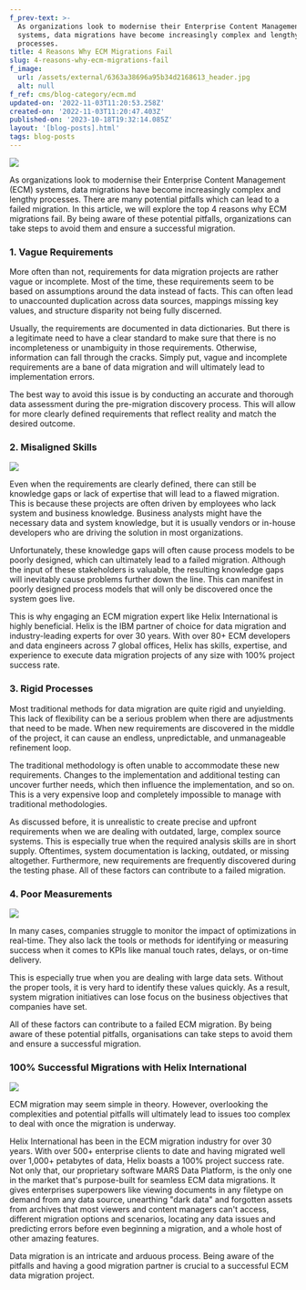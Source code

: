 ```yaml
---
f_prev-text: >-
  As organizations look to modernise their Enterprise Content Management (ECM)
  systems, data migrations have become increasingly complex and lengthy
  processes.
title: 4 Reasons Why ECM Migrations Fail
slug: 4-reasons-why-ecm-migrations-fail
f_image:
  url: /assets/external/6363a38696a95b34d2168613_header.jpg
  alt: null
f_ref: cms/blog-category/ecm.md
updated-on: '2022-11-03T11:20:53.258Z'
created-on: '2022-11-03T11:20:47.403Z'
published-on: '2023-10-18T19:32:14.085Z'
layout: '[blog-posts].html'
tags: blog-posts
---
```


![](/assets/external/6363a38696a95b34d2168613_header.jpg)

As organizations look to modernise their Enterprise Content Management (ECM) systems, data migrations have become increasingly complex and lengthy processes. There are many potential pitfalls which can lead to a failed migration. In this article, we will explore the top 4 reasons why ECM migrations fail. By being aware of these potential pitfalls, organizations can take steps to avoid them and ensure a successful migration.

### 1\. Vague Requirements

More often than not, requirements for data migration projects are rather vague or incomplete. Most of the time, these requirements seem to be based on assumptions around the data instead of facts. This can often lead to unaccounted duplication across data sources, mappings missing key values, and structure disparity not being fully discerned.

Usually, the requirements are documented in data dictionaries. But there is a legitimate need to have a clear standard to make sure that there is no incompleteness or unambiguity in those requirements. Otherwise, information can fall through the cracks. Simply put, vague and incomplete requirements are a bane of data migration and will ultimately lead to implementation errors.

The best way to avoid this issue is by conducting an accurate and thorough data assessment during the pre-migration discovery process. This will allow for more clearly defined requirements that reflect reality and match the desired outcome.

### 2\. Misaligned Skills

![](/assets/external/6363a39e7d9478ea4ca6f96a_1-in.jpg)

Even when the requirements are clearly defined, there can still be knowledge gaps or lack of expertise that will lead to a flawed migration. This is because these projects are often driven by employees who lack system and business knowledge. Business analysts might have the necessary data and system knowledge, but it is usually vendors or in-house developers who are driving the solution in most organizations.

Unfortunately, these knowledge gaps will often cause process models to be poorly designed, which can ultimately lead to a failed migration. Although the input of these stakeholders is valuable, the resulting knowledge gaps will inevitably cause problems further down the line. This can manifest in poorly designed process models that will only be discovered once the system goes live.

This is why engaging an ECM migration expert like Helix International is highly beneficial. Helix is the IBM partner of choice for data migration and industry-leading experts for over 30 years. With over 80+ ECM developers and data engineers across 7 global offices, Helix has skills, expertise, and experience to execute data migration projects of any size with 100% project success rate.

### 3\. Rigid Processes

Most traditional methods for data migration are quite rigid and unyielding. This lack of flexibility can be a serious problem when there are adjustments that need to be made. When new requirements are discovered in the middle of the project, it can cause an endless, unpredictable, and unmanageable refinement loop.

The traditional methodology is often unable to accommodate these new requirements. Changes to the implementation and additional testing can uncover further needs, which then influence the implementation, and so on. This is a very expensive loop and completely impossible to manage with traditional methodologies.

As discussed before, it is unrealistic to create precise and upfront requirements when we are dealing with outdated, large, complex source systems. This is especially true when the required analysis skills are in short supply. Oftentimes, system documentation is lacking, outdated, or missing altogether. Furthermore, new requirements are frequently discovered during the testing phase. All of these factors can contribute to a failed migration.

### 4\. Poor Measurements

![](/assets/external/6363a3c347a0588b3133d6ae_2-in.jpg)

In many cases, companies struggle to monitor the impact of optimizations in real-time. They also lack the tools or methods for identifying or measuring success when it comes to KPIs like manual touch rates, delays, or on-time delivery.

This is especially true when you are dealing with large data sets. Without the proper tools, it is very hard to identify these values quickly. As a result, system migration initiatives can lose focus on the business objectives that companies have set.

All of these factors can contribute to a failed ECM migration. By being aware of these potential pitfalls, organisations can take steps to avoid them and ensure a successful migration.

### 100% Successful Migrations with Helix International

![](/assets/external/6363a3d8a700c2b9e17cb760_3-in.jpg)

ECM migration may seem simple in theory. However, overlooking the complexities and potential pitfalls will ultimately lead to issues too complex to deal with once the migration is underway.

Helix International has been in the ECM migration industry for over 30 years. With over 500+ enterprise clients to date and having migrated well over 1,000+ petabytes of data, Helix boasts a 100% project success rate. Not only that, our proprietary software MARS Data Platform, is the only one in the market that's purpose-built for seamless ECM data migrations. It gives enterprises superpowers like viewing documents in any filetype on demand from any data source, unearthing "dark data" and forgotten assets from archives that most viewers and content managers can't access, different migration options and scenarios, locating any data issues and predicting errors before even beginning a migration, and a whole host of other amazing features.

Data migration is an intricate and arduous process. Being aware of the pitfalls and having a good migration partner is crucial to a successful ECM data migration project.

‍
